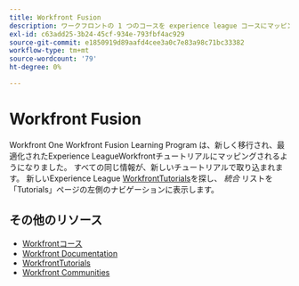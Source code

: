 ```yaml
---
title: Workfront Fusion
description: ワークフロントの 1 つのコースを experience league コースにマッピング
exl-id: c63add25-3b24-45cf-934e-793fbf4ac929
source-git-commit: e1850919d89aafd4cee3a0c7e83a98c71bc33382
workflow-type: tm+mt
source-wordcount: '79'
ht-degree: 0%

---
```


# Workfront Fusion

Workfront One Workfront Fusion Learning Program は、新しく移行され、最適化されたExperience LeagueWorkfrontチュートリアルにマッピングされるようになりました。  すべての同じ情報が、新しいチュートリアルで取り込まれます。 新しいExperience League [WorkfrontTutorials](https://experienceleague.adobe.com/docs/workfront-learn/tutorials-workfront/fusion/welcome-to-workfront-fusion/workfront-fusion-overview.html?lang=en)を探し、 *統合* リストを「Tutorials」ページの左側のナビゲーションに表示します。

## その他のリソース

* [Workfrontコース](https://experienceleague.adobe.com/?lang=en&amp;Solution=Workfront#courses)
* [Workfront Documentation](https://experienceleague.adobe.com/docs/workfront.html)
* [WorkfrontTutorials](https://experienceleague.adobe.com/docs/workfront-learn/tutorials-workfront/home.html)
* [Workfront Communities](https://experienceleaguecommunities.adobe.com/t5/workfront/ct-p/workfront)
